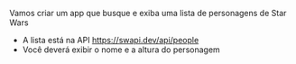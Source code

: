 
Vamos criar um app que busque e exiba uma lista de personagens de Star Wars
- A lista está na API https://swapi.dev/api/people
- Você deverá exibir o nome e a altura do personagem

